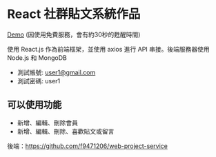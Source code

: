 # React 社群貼文系統作品 

[Demo](https://web-project-client-q47y.onrender.com/)
(因使用免費服務，會有約30秒的甦醒時間)

使用 React.js 作為前端框架，並使用 axios 進行 API 串接。後端服務器使用 Node.js 和 MongoDB
- 測試帳號: user1@gmail.com 
- 測試密碼: user1


## 可以使用功能

- 新增、編輯、刪除會員
- 新增、編輯、刪除、喜歡貼文或留言

後端：https://github.com/f9471206/web-project-service
